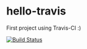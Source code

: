 # hello-travis
First project using Travis-CI :)

[![Build Status](https://travis-ci.org/diogo405/hello-travis.svg?branch=master)](https://travis-ci.org/diogo405/hello-travis)
